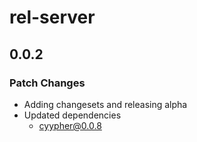 # rel-server

## 0.0.2

### Patch Changes

- Adding changesets and releasing alpha
- Updated dependencies
  - cyypher@0.0.8
